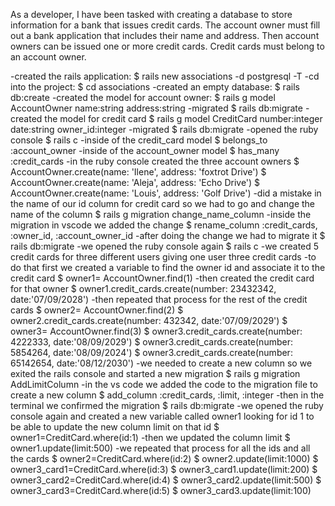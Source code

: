 As a developer, I have been tasked with creating a database to store information for a bank that issues credit cards. The account owner must fill out a bank application that includes their name and address. Then account owners can be issued one or more credit cards. Credit cards must belong to an account owner.

-created the rails application:
 $ rails new associations -d postgresql -T
 -cd into the project:
 $ cd associations 
 -created an empty database:
 $ rails db:create
 -created the model for account owner:
 $ rails g model AccountOwner name:string address:string
 -migrated
 $ rails db:migrate
-created the model for credit card
$ rails g model CreditCard number:integer date:string owner_id:integer
-migrated
$ rails db:migrate
-opened the ruby console
$ rails c
-inside of the credit_card model
$  belongs_to :account_owner
-inside of the account_owner model
$  has_many :credit_cards
-in the ruby console created the three account owners
$ AccountOwner.create(name: 'Ilene', address: 'foxtrot Drive')
$ AccountOwner.create(name: 'Aleja', address: 'Echo Drive')
$ AccountOwner.create(name: 'Louis', address: 'Golf Drive')
-did a mistake in the name of our id column for credit card so we had to go and change the name of the column 
$ rails g migration change_name_column
-inside the migration in vscode we added the change
$ rename_column :credit_cards, :owner_id, :account_owner_id
-after doing the change we had to migrate it
$ rails db:migrate
-we opened the ruby console again
$ rails c
-we created 5 credit cards for three different users giving one user three credit cards
-to do that first we created a variable to find the owner id and associate it to the credit card
$ owner1= AccountOwner.find(1)
-then created the credit card for that owner
$ owner1.credit_cards.create(number: 23432342, date:'07/09/2028')
-then repeated that process for the rest of the credit cards
$ owner2= AccountOwner.find(2)
$ owner2.credit_cards.create(number: 432342, date:'07/09/2029')
$ owner3= AccountOwner.find(3)
$ owner3.credit_cards.create(number: 4222333, date:'08/09/2029')
$ owner3.credit_cards.create(number: 5854264, date:'08/09/2024')
$ owner3.credit_cards.create(number: 65142654, date:'08/12/2030')
-we needed to create a new column so we exited the rails console and started a new migration
$ rails g migration AddLimitColumn
-in the vs code we added the code to the migration file to create a new column
$ add_column :credit_cards, :limit, :integer
-then in the terminal we confirmed the migration
$ rails db:migrate
-we opened the ruby console again and created a new variable called owner1 looking for id 1 to be able to update the new column limit on that id
$ owner1=CreditCard.where(id:1)
-then we updated the column limit
$ owner1.update(limit:500)
-we repeated that process for all the ids and all the cards
$ owner2=CreditCard.where(id:2)
$ owner2.update(limit:1000)
$ owner3_card1=CreditCard.where(id:3)
$ owner3_card1.update(limit:200)
$ owner3_card2=CreditCard.where(id:4)
$ owner3_card2.update(limit:500)
$ owner3_card3=CreditCard.where(id:5)
$ owner3_card3.update(limit:100)
